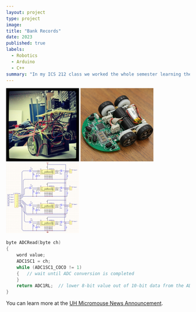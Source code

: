```yaml
---
layout: project
type: project
image: 
title: "Bank Records"
date: 2023
published: true
labels:
  - Robotics
  - Arduino
  - C++
summary: "In my ICS 212 class we worked the whole semester learning the C programming language and developed a user interface that keeps track of bank records. This system should take the user's input and store it until it is deleted by the user. Everytime the user exists the program all the records should be saved. When the program is run again, a the data on the sheet should be read and stored into a linked list."
---
```


<div class="text-center p-4">
  <img width="200px" src="../img/micromouse/micromouse-robot.png" class="img-thumbnail" >
  <img width="200px" src="../img/micromouse/micromouse-robot-2.jpg" class="img-thumbnail" >
  <img width="200px" src="../img/micromouse/micromouse-circuit.png" class="img-thumbnail" >
</div>


```cpp
byte ADCRead(byte ch)
{
    word value;
    ADC1SC1 = ch;
    while (ADC1SC1_COCO != 1)
    {   // wait until ADC conversion is completed   
    }
    return ADC1RL;  // lower 8-bit value out of 10-bit data from the ADC
}
```

You can learn more at the [UH Micromouse News Announcement](https://manoa.hawaii.edu/news/article.php?aId=2857).
